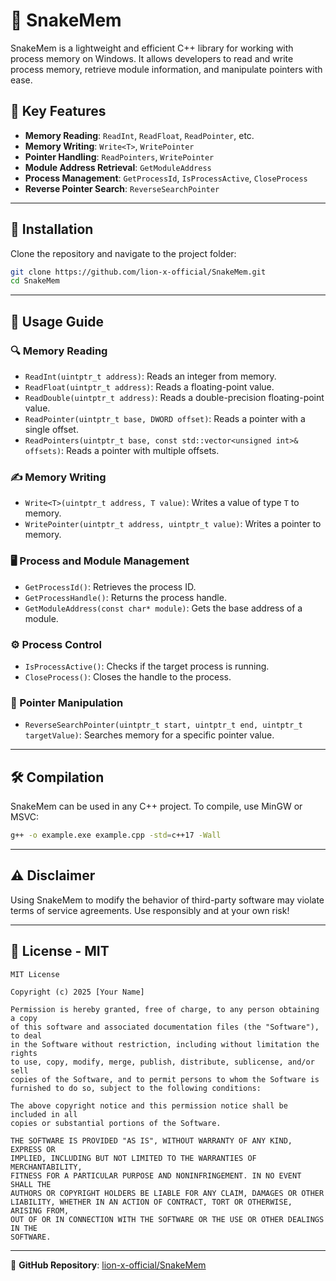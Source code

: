 ﻿# 🐍 SnakeMem

SnakeMem is a lightweight and efficient C++ library for working with process memory on Windows. It allows developers to read and write process memory, retrieve module information, and manipulate pointers with ease.

## 🚀 Key Features

- **Memory Reading**: `ReadInt`, `ReadFloat`, `ReadPointer`, etc.
- **Memory Writing**: `Write<T>`, `WritePointer`
- **Pointer Handling**: `ReadPointers`, `WritePointer`
- **Module Address Retrieval**: `GetModuleAddress`
- **Process Management**: `GetProcessId`, `IsProcessActive`, `CloseProcess`
- **Reverse Pointer Search**: `ReverseSearchPointer`

---

## 📌 Installation

Clone the repository and navigate to the project folder:

```sh
git clone https://github.com/lion-x-official/SnakeMem.git
cd SnakeMem
```

---

## 📖 Usage Guide

### 🔍 Memory Reading
- `ReadInt(uintptr_t address)`: Reads an integer from memory.
- `ReadFloat(uintptr_t address)`: Reads a floating-point value.
- `ReadDouble(uintptr_t address)`: Reads a double-precision floating-point value.
- `ReadPointer(uintptr_t base, DWORD offset)`: Reads a pointer with a single offset.
- `ReadPointers(uintptr_t base, const std::vector<unsigned int>& offsets)`: Reads a pointer with multiple offsets.

### ✍️ Memory Writing
- `Write<T>(uintptr_t address, T value)`: Writes a value of type `T` to memory.
- `WritePointer(uintptr_t address, uintptr_t value)`: Writes a pointer to memory.

### 🖥️ Process and Module Management
- `GetProcessId()`: Retrieves the process ID.
- `GetProcessHandle()`: Returns the process handle.
- `GetModuleAddress(const char* module)`: Gets the base address of a module.

### ⚙️ Process Control
- `IsProcessActive()`: Checks if the target process is running.
- `CloseProcess()`: Closes the handle to the process.

### 🔄 Pointer Manipulation
- `ReverseSearchPointer(uintptr_t start, uintptr_t end, uintptr_t targetValue)`: Searches memory for a specific pointer value.

---

## 🛠 Compilation

SnakeMem can be used in any C++ project. To compile, use MinGW or MSVC:

```sh
g++ -o example.exe example.cpp -std=c++17 -Wall
```

---

## ⚠️ Disclaimer

Using SnakeMem to modify the behavior of third-party software may violate terms of service agreements. Use responsibly and at your own risk!

---

## 📜 License - MIT

```
MIT License

Copyright (c) 2025 [Your Name]

Permission is hereby granted, free of charge, to any person obtaining a copy
of this software and associated documentation files (the "Software"), to deal
in the Software without restriction, including without limitation the rights
to use, copy, modify, merge, publish, distribute, sublicense, and/or sell
copies of the Software, and to permit persons to whom the Software is
furnished to do so, subject to the following conditions:

The above copyright notice and this permission notice shall be included in all
copies or substantial portions of the Software.

THE SOFTWARE IS PROVIDED "AS IS", WITHOUT WARRANTY OF ANY KIND, EXPRESS OR
IMPLIED, INCLUDING BUT NOT LIMITED TO THE WARRANTIES OF MERCHANTABILITY,
FITNESS FOR A PARTICULAR PURPOSE AND NONINFRINGEMENT. IN NO EVENT SHALL THE
AUTHORS OR COPYRIGHT HOLDERS BE LIABLE FOR ANY CLAIM, DAMAGES OR OTHER
LIABILITY, WHETHER IN AN ACTION OF CONTRACT, TORT OR OTHERWISE, ARISING FROM,
OUT OF OR IN CONNECTION WITH THE SOFTWARE OR THE USE OR OTHER DEALINGS IN THE
SOFTWARE.
```

---

🔗 **GitHub Repository**: [lion-x-official/SnakeMem](https://github.com/lion-x-official/SnakeMem)

